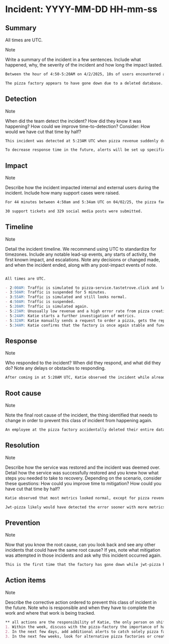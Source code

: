 # Incident: YYYY-MM-DD HH-mm-ss

## Summary
All times are UTC.
> [!NOTE]
> Write a summary of the incident in a few sentences. Include what happened, why, the severity of the incident and how long the impact lasted.

```md
Between the hour of 4:50-5:20AM on 4/2/2025, 10s of users encountered an inability to purchase a pizza. The event was triggered by an error with the pizza factory sometime between 4:50-5:20AM.

The pizza factory appears to have gone down due to a deleted database. The jwt-pizza team started working on the event by manually sending their own requests to order pizza, finding the reportPizzaCreationErrorToPizzaFactoryUrl, and reporting the error to the factory. This major impact incident affected 80% of users, anyone trying to order a pizza.
```

## Detection

> [!NOTE]
> When did the team detect the incident? How did they know it was happening? How could we improve time-to-detection? Consider: How would we have cut that time by half?

```md
This incident was detected at 5:23AM UTC when pizza revenue suddenly dropped to 0 and pizza creation failures rapidly increased. Katie Greer was already observing the metrics and observed the issue without any alerts.

To decrease response time in the future, alerts will be set up specifically for pizza creation failures. Alerts set up for all request errors were unable to detect a significant change in errors during this incident, indicating a clear deficiency in error detection with the factory. Additionally, alerts will be set up for metrics like revenue being 0, instead of just having alerts for high values.
```

## Impact

> [!NOTE]
> Describe how the incident impacted internal and external users during the incident. Include how many support cases were raised.

```md
For 44 minutes between 4:50am and 5:34am UTC on 04/02/25, the pizza factory went down, preventing users from ordering pizas. This incident is estimated to have affected 100 internal users, affecting 100% of users ordering pizzas. No external users are thought to have been affected.

30 support tickets and 329 social media posts were submitted.
```

## Timeline

> [!NOTE]
> Detail the incident timeline. We recommend using UTC to standardize for timezones.
> Include any notable lead-up events, any starts of activity, the first known impact, and escalations. Note any decisions or changed made, and when the incident ended, along with any post-impact events of note.

```md

All times are UTC.

- 2:00AM: Traffic is simulated to pizza-service.tastetrove.click and looks normal.
- 3:50AM: Traffic is suspended for 5 minutes.
- 3:55AM: Traffic is simulated and still looks normal.
- 4:50AM: Traffic is suspended.
- 5:20AM: Traffic is simulated again.
- 5:23AM: Unusually low revenue and a high error rate from pizza creation is detected through human observation.
- 5:24AM: Katie starts a further investigation of metrics.
- 5:32AM: Katie manually sends a request to order a pizza, gets the report URL, and submits it to the factory.
- 5:34AM: Katie confirms that the factory is once again stable and functioning properly.
```

## Response

> [!NOTE]
> Who responded to the incident? When did they respond, and what did they do? Note any delays or obstacles to responding.

```md
After coming in at 5:20AM UTC, Katie observed the incident while already working. She was not present during the event that triggered the incident due to a meeting and so only noticed it after she started simulating traffic to the site afterwards.
```

## Root cause

> [!NOTE]
> Note the final root cause of the incident, the thing identified that needs to change in order to prevent this class of incident from happening again.

```md
An employee at the pizza factory accidentally deleted their entire database without them realizing, causing their service to go down. To prevent this incident from occurring again, we must get the pizza factory to act more redundancy into their systems or find alternative methods of creating pizzas.
```

## Resolution

> [!NOTE]
> Describe how the service was restored and the incident was deemed over. Detail how the service was successfully restored and you knew how what steps you needed to take to recovery.
> Depending on the scenario, consider these questions: How could you improve time to mitigation? How could you have cut that time by half?

```md
Katie observed that most metrics looked normal, except for pizza revenue and pizza creation, confirming that the error was likely with the pizza factory. To further investigate, she send requests, and seeing the URL coming back with an easy to understand name, realized that she must run said URL to alert the factory. The factory, receiving the alert, deployed a redundant database, fixing their service, and fired the staff that took a 40 minute bathroom break and accordingly did not notice a deleted database that entire time.

Jwt-pizza likely would have detected the error sooner with more metrics and constant traffic being simulated to the site.
```

## Prevention

> [!NOTE]
> Now that you know the root cause, can you look back and see any other incidents that could have the same root cause? If yes, note what mitigation was attempted in those incidents and ask why this incident occurred again.

```md
This is the first time that the factory has gone down while jwt-pizza has been in service, so we have no previous incidents with this root cause.
```

## Action items
> [!NOTE]
> Describe the corrective action ordered to prevent this class of incident in the future. Note who is responsible and when they have to complete the work and where that work is being tracked.

```md
** all actions are the responsibility of Katie, the only person on shift right now **
1. Within the week, discuss with the pizza-factory the importance of having alerts for critical systems going down instead of relying on solely external reporting.
2. In the next few days, add additional alerts to catch solely pizza factory errors.
3. In the next few weeks, look for alternative pizza factories or create a temporary on-site backup in case of future incidents.
```

